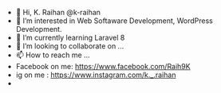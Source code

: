 - 👋 Hi,  K. Raihan @k-raihan
- 👀 I’m interested in Web Softaware Development, WordPress Development.
- 🌱 I’m currently learning Laravel 8
- 💞️ I’m looking to collaborate on ...
- 📫 How to reach me ...
- Facebook on me: https://www.facebook.com/Raih9K
- ig on me : https://www.instagram.com/k._.raihan
- 

<!---
k-raihan.com/k-raihan is a ✨ special ✨ repository because its `README.md` (this file) appears on your GitHub profile.
You can click the Preview link to take a look at your changes.
--->
